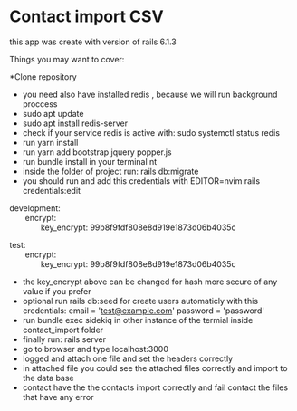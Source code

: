 # Contact import CSV

this app was create with version of rails 6.1.3

Things you may want to cover:

*Clone repository
* you need also have installed redis , because we will run background proccess
* sudo apt update
* sudo apt install redis-server
* check if your service redis is active with: sudo systemctl status redis
* run yarn install
* run yarn add bootstrap jquery popper.js
* run bundle install in your terminal  nt
* inside the folder of project run:  rails db:migrate
* you should run and add this credentials with  EDITOR=nvim rails credentials:edit

development: <br/>
&nbsp;&nbsp;&nbsp;&nbsp;&nbsp;&nbsp; encrypt:<br/>
&nbsp;&nbsp;&nbsp;&nbsp;&nbsp;&nbsp; &nbsp;&nbsp;&nbsp;&nbsp;&nbsp;&nbsp; key_encrypt: 99b8f9fdf808e8d919e1873d06b4035c <br/>

  
test: <br/>
&nbsp;&nbsp;&nbsp;&nbsp;&nbsp;&nbsp; encrypt:<br/>
&nbsp;&nbsp;&nbsp;&nbsp;&nbsp;&nbsp; &nbsp;&nbsp;&nbsp;&nbsp;&nbsp;&nbsp; key_encrypt: 99b8f9fdf808e8d919e1873d06b4035c <br/>
    
* the key_encrypt above can be changed for hash more secure of any value if you prefer
* optional run rails db:seed for create users automaticly with this credentials:
	email = 'test@example.com'
	password = 'password'
* run bundle exec sidekiq in other instance of the termial inside contact_import folder
* finally run: rails server 
* go to browser and type localhost:3000
* logged and attach one file and set the headers correctly
* in attached file you could see the attached files correctly and import to the data base
* contact have the the contacts import correctly and fail contact the files that have any error
